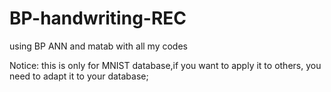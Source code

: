 # BP-handwriting-REC
using BP ANN and matab with all my codes

Notice:
this is only for MNIST database,if you want to apply it to others, you need to adapt it to your database;
